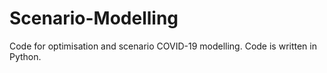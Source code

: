 # Scenario-Modelling

Code for optimisation and scenario COVID-19 modelling. 
Code is written in Python.
